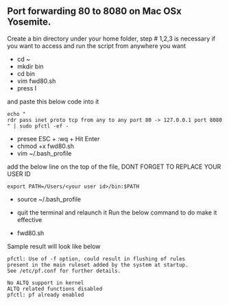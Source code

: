 ## Port forwarding 80 to 8080 on Mac OSx Yosemite.

Create a bin directory under your home folder, step # 1,2,3 is necessary if you want to access and run the script from anywhere you want

- cd ~
- mkdir bin
- cd bin
- vim fwd80.sh
- press I

and paste this below code into it

```
echo "
rdr pass inet proto tcp from any to any port 80 -> 127.0.0.1 port 8080
" | sudo pfctl -ef -
```

- presee ESC + :wq + Hit Enter
- chmod +x fwd80.sh
- vim ~/.bash_profile

add the below line on the top of the file, DONT FORGET TO REPLACE YOUR USER ID

```
export PATH=/Users/<your user id>/bin:$PATH

```

- source ~/.bash_profile
- quit the terminal and relaunch it
Run the below command to do make it effective

- fwd80.sh

Sample result will look like below
```
pfctl: Use of -f option, could result in flushing of rules
present in the main ruleset added by the system at startup.
See /etc/pf.conf for further details.

No ALTQ support in kernel
ALTQ related functions disabled
pfctl: pf already enabled
```
